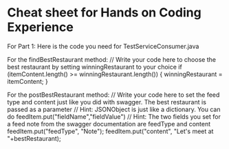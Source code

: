 Cheat sheet for Hands on Coding Experience
============================

For Part 1:
Here is the code you need for TestServiceConsumer.java
            
For the findBestRestaurant method:
    // Write your code here to choose the best restaurant by setting winningRestaurant to your choice
    if (itemContent.length() >= winningRestaurant.length()) {
      winningRestaurant = itemContent;
    }

For the postBestRestaurant method:
    // Write your code here to set the feed type and content just like you did with swagger. The best restaurant is passed as a parameter
    // Hint: JSONObject is just like a dictionary. You can do feedItem.put("fieldName","fieldValue")
    // Hint: The two fields you set for a feed note from the swagger documentation are feedType and content
    feedItem.put("feedType", "Note");
    feedItem.put("content", "Let's meet at "+bestRestaurant);

